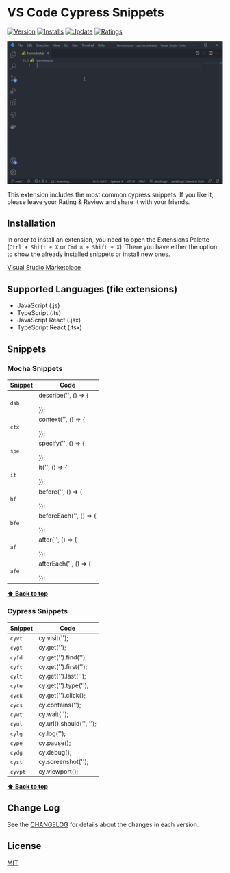 # VS Code Cypress Snippets

[![Version](https://vsmarketplacebadge.apphb.com/version/CliffSu.cypress-snippets.svg)](https://marketplace.visualstudio.com/items?itemName=CliffSu.cypress-snippets)
[![Installs](https://vsmarketplacebadge.apphb.com/installs/CliffSu.cypress-snippets.svg)](https://marketplace.visualstudio.com/items?itemName=CliffSu.cypress-snippets)
[![Update](https://img.shields.io/visual-studio-marketplace/last-updated/CliffSu.cypress-snippets)](https://marketplace.visualstudio.com/items?itemName=CliffSu.cypress-snippets)
[![Ratings](https://vsmarketplacebadge.apphb.com/rating/CliffSu.cypress-snippets.svg)](https://marketplace.visualstudio.com/items?itemName=CliffSu.cypress-snippets)

![Demo](./assets/demo.gif)

This extension includes the most common cypress snippets. If you like it, please leave your Rating & Review and share it with your friends.

## Installation

In order to install an extension, you need to open the Extensions Palette (`Ctrl + Shift + X` or `Cmd ⌘ + Shift + X`). There you have either the option to show the already installed snippets or install new ones.

[Visual Studio Marketplace](https://marketplace.visualstudio.com/items?itemName=CliffSu.cypress-snippets)

## Supported Languages (file extensions)

- JavaScript (.js)
- TypeScript (.ts)
- JavaScript React (.jsx)
- TypeScript React (.tsx)

## Snippets

### Mocha Snippets

| Snippet  | Code                                                   |
| -------- | -------------------------------------------------------|
| `dsb`    | describe('', () => {<br><br>});                        |
| `ctx`    | context('', () => {<br><br>});                         |
| `spe`    | specify('', () => {<br><br>});                         |
| `it`     | it('', () => {<br><br>});                              |
| `bf`     | before('', () => {<br><br>});                          |
| `bfe`    | beforeEach('', () => {<br><br>});                      |
| `af`     | after('', () => {<br><br>});                           |
| `afe`    | afterEach('', () => {<br><br>});                       |

**[⬆ Back to top](#Installation)**

### Cypress Snippets

| Snippet  | Code                                                   |
| -------- | -------------------------------------------------------|
| `cyvt`   | cy.visit('');                                          |
| `cygt`   | cy.get('');                                            |
| `cyfd`   | cy.get('').find('');                                   |
| `cyft`   | cy.get('').first('');                                  |
| `cylt`   | cy.get('').last('');                                   |
| `cyte`   | cy.get('').type('');                                   |
| `cyck`   | cy.get('').click();                                    |
| `cycs`   | cy.contains('');                                       |
| `cywt`   | cy.wait('');                                           |
| `cyul`   | cy.url().should('', '');                               |
| `cylg`   | cy.log('');                                            |
| `cype`   | cy.pause();                                            |
| `cydg`   | cy.debug();                                            |
| `cyst`   | cy.screenshot('');                                     |
| `cyvpt`  | cy.viewport();                                         |

**[⬆ Back to top](#Installation)**

## Change Log

See the [CHANGELOG](./CHANGELOG.md) for details about the changes in each version.

## License

[MIT](./LICENSE)
